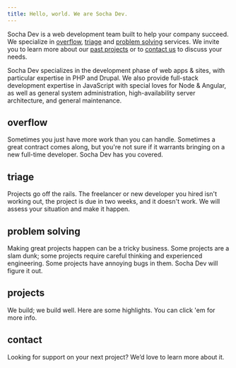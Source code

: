 ```yaml
---
title: Hello, world. We are Socha Dev.
---
```


Socha Dev is a web development team built to help your company succeed. We
specialize in [overflow](/#overflow), [triage](/#triage) and [problem solving](/#problem-solving) services. We invite you to
learn more about our [past projects](/#projects) or to [contact us](/#contact) to discuss your needs.

Socha Dev specializes in the development phase of web apps & sites, with
particular expertise in PHP and Drupal. We also provide full-stack development
expertise in JavaScript with special loves for Node & Angular, as well as general
system administration, high-availability server architecture, and general
maintenance.

## overflow
Sometimes you just have more work than you can handle. Sometimes a great
contract comes along, but you're not sure if it warrants bringing on a new
full-time developer. Socha Dev has you covered.

## triage
Projects go off the rails. The freelancer or new developer you hired isn't
working out, the project is due in two weeks, and it doesn't work. We will
assess your situation and make it happen.

## problem solving
Making great projects happen can be a tricky business. Some projects are a slam
dunk; some projects require careful thinking and experienced engineering. Some
projects have annoying bugs in them. Socha Dev will figure it out.

## projects
We build; we build well. Here are some highlights. You can click 'em for more
info.

## contact
Looking for support on your next project? We’d love to learn more about it.
